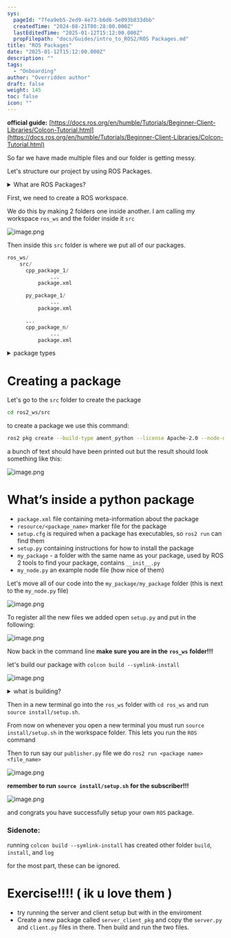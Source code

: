 ```yaml
---
sys:
  pageId: "7fea9eb5-2ed9-4e73-b6d6-5e093b833dbb"
  createdTime: "2024-08-21T00:28:00.000Z"
  lastEditedTime: "2025-01-12T15:12:00.000Z"
  propFilepath: "docs/Guides/intro_to_ROS2/ROS Packages.md"
title: "ROS Packages"
date: "2025-01-12T15:12:00.000Z"
description: ""
tags:
  - "Onboarding"
author: "Overridden author"
draft: false
weight: 145
toc: false
icon: ""
---
```


**official guide:** [https://docs.ros.org/en/humble/Tutorials/Beginner-Client-Libraries/Colcon-Tutorial.html](https://docs.ros.org/en/humble/Tutorials/Beginner-Client-Libraries/Colcon-Tutorial.html)

So far we have made multiple files and our folder is getting messy.

Let's structure our project by using ROS Packages.

<details>

<summary>What are ROS Packages?</summary>

ROS Packages are, as the name implies, packages of code that are highly sharable between ROS developers.

They consist of a folder, `package.xml` file, and source code

```python
      cpp_package_1/
		      ... imagine much code files here ..
          package.xml
```

</details>

First, we need to create a ROS workspace.

We do this by making 2 folders one inside another. I am calling my workspace `ros_ws` and the folder inside it `src`

![image.png](https://prod-files-secure.s3.us-west-2.amazonaws.com/d518164a-d88e-44d1-a4ee-3adb3bd8bce0/70706947-fd18-4537-a67b-e12946812d31/image.png?X-Amz-Algorithm=AWS4-HMAC-SHA256&X-Amz-Content-Sha256=UNSIGNED-PAYLOAD&X-Amz-Credential=ASIAZI2LB466Y5NPURQG%2F20250616%2Fus-west-2%2Fs3%2Faws4_request&X-Amz-Date=20250616T034541Z&X-Amz-Expires=3600&X-Amz-Security-Token=IQoJb3JpZ2luX2VjEGsaCXVzLXdlc3QtMiJHMEUCIQC0PY5Yg5LRv0moPE0Dl6yo3YTwnlh1z3xnPLpL8YL%2B0QIgP4j9bQohEBpmePvrViq58jQO3YjGkTwAah%2BxJ4oAVx8q%2FwMIUxAAGgw2Mzc0MjMxODM4MDUiDMwfHK7L17Wd%2F247tyrcA7hcuw6s9lOsHOllR%2Fj%2FdYRUw07lld%2B1FWtk0PXfa40KSIDAv6GVCL3GO9EuWDxo%2Bl3%2BQmgks4dWCbl3hsUhuCABQQ6F13C1SUZiHeZsZ5QCwAq6CIDcrGl9Xrj%2FXdOBoZ5SeKhEyQhk9dnACHGl5lRWfwq%2BQ%2FOk%2BkWrTm5hPE041ySKfArJcRo6av48MyeiDi7Uq7RUPiaODlK8cDT9WOmmTkdkkzMPnAfDVrpFE5O4l4YyYVlUiCesn2xBvm3Hsu2zHQ3LxeXKclVL%2FetESvgfdk2W4ZSII2nJ%2FwT0WOIHe6usi%2FpNv%2F7Cc79EC1E2b7QpxF6AZX5Xg7bHPteSdmYEcFxQnnsj%2BzJgTetn2mRbszvAqMTcSv0Sk8WWiy5smYmqd3fi8FaNnGY%2FOfInetI7zOGRz5NMKZSTapI%2FGAXBR46jFHQ5c3rE%2Bil%2FKHIrDJWWGAR2J%2FY56T6CX18b3bVKtkUQ2K8Xoel2Rj7jQvoTGl2mEv%2Bni4xmhfoQ7iNOozf%2BGbRwoJ1l%2BmYv3%2FkX0tD8%2BSkGmAq9kRVfgg83hv%2FiHGcWs0d4dOiTzcdsVCdNAw%2BzYH3HVmFd7r6bh4aNq%2FNW1Dr%2FVI%2FDn1cFs6eqh3elCTZCEK1S6Cx1fhN0MLj%2BvcIGOqUB4vP5B7egXZOdSB3yju%2BnbbMaQVNm43Hy3bykRugcuWd6oe9hWbsiFkbEdilCkwpBNFZuS%2F25itrz1NxeudBbPwOZeahTZJA4wExISQpRiiTCKCNasgKiI8SuIRnCyZ27pwS98OeqnF4akJBFRP7tkbAGgZVALMn8HHbvZfj1Kq8aUT1ihefaU6zNXOlYFMw4q7am7dzC3yXAIwgbbew0rdCv6HLl&X-Amz-Signature=26583c0bc9fb41e3d3d59768405d2fde8f7c2a45385e5cbcbff97f569b85a712&X-Amz-SignedHeaders=host&x-amz-checksum-mode=ENABLED&x-id=GetObject)

Then inside this `src` folder is where we put all of our packages.

```python
ros_ws/
    src/
      cpp_package_1/
		      ...
          package.xml

      py_package_1/
		      ...
          package.xml

      ...
      cpp_package_n/
		      ...
          package.xml

```

<details>

<summary>package types</summary>

packages can be either `C++` or python.

the intern file structure is different for each but for this guide we will stick to creating python packages

</details>

# Creating a package

Let's go to the `src` folder to create the package

```bash
cd ros2_ws/src
```

to create a package we use this command:

```bash
ros2 pkg create --build-type ament_python --license Apache-2.0 --node-name my_node my_package
```

a bunch of text should have been printed out but the result should look something like this:

![image.png](https://prod-files-secure.s3.us-west-2.amazonaws.com/d518164a-d88e-44d1-a4ee-3adb3bd8bce0/e6cf1e3f-8512-4a3e-b131-079f800bf3e8/image.png?X-Amz-Algorithm=AWS4-HMAC-SHA256&X-Amz-Content-Sha256=UNSIGNED-PAYLOAD&X-Amz-Credential=ASIAZI2LB466Y5NPURQG%2F20250616%2Fus-west-2%2Fs3%2Faws4_request&X-Amz-Date=20250616T034541Z&X-Amz-Expires=3600&X-Amz-Security-Token=IQoJb3JpZ2luX2VjEGsaCXVzLXdlc3QtMiJHMEUCIQC0PY5Yg5LRv0moPE0Dl6yo3YTwnlh1z3xnPLpL8YL%2B0QIgP4j9bQohEBpmePvrViq58jQO3YjGkTwAah%2BxJ4oAVx8q%2FwMIUxAAGgw2Mzc0MjMxODM4MDUiDMwfHK7L17Wd%2F247tyrcA7hcuw6s9lOsHOllR%2Fj%2FdYRUw07lld%2B1FWtk0PXfa40KSIDAv6GVCL3GO9EuWDxo%2Bl3%2BQmgks4dWCbl3hsUhuCABQQ6F13C1SUZiHeZsZ5QCwAq6CIDcrGl9Xrj%2FXdOBoZ5SeKhEyQhk9dnACHGl5lRWfwq%2BQ%2FOk%2BkWrTm5hPE041ySKfArJcRo6av48MyeiDi7Uq7RUPiaODlK8cDT9WOmmTkdkkzMPnAfDVrpFE5O4l4YyYVlUiCesn2xBvm3Hsu2zHQ3LxeXKclVL%2FetESvgfdk2W4ZSII2nJ%2FwT0WOIHe6usi%2FpNv%2F7Cc79EC1E2b7QpxF6AZX5Xg7bHPteSdmYEcFxQnnsj%2BzJgTetn2mRbszvAqMTcSv0Sk8WWiy5smYmqd3fi8FaNnGY%2FOfInetI7zOGRz5NMKZSTapI%2FGAXBR46jFHQ5c3rE%2Bil%2FKHIrDJWWGAR2J%2FY56T6CX18b3bVKtkUQ2K8Xoel2Rj7jQvoTGl2mEv%2Bni4xmhfoQ7iNOozf%2BGbRwoJ1l%2BmYv3%2FkX0tD8%2BSkGmAq9kRVfgg83hv%2FiHGcWs0d4dOiTzcdsVCdNAw%2BzYH3HVmFd7r6bh4aNq%2FNW1Dr%2FVI%2FDn1cFs6eqh3elCTZCEK1S6Cx1fhN0MLj%2BvcIGOqUB4vP5B7egXZOdSB3yju%2BnbbMaQVNm43Hy3bykRugcuWd6oe9hWbsiFkbEdilCkwpBNFZuS%2F25itrz1NxeudBbPwOZeahTZJA4wExISQpRiiTCKCNasgKiI8SuIRnCyZ27pwS98OeqnF4akJBFRP7tkbAGgZVALMn8HHbvZfj1Kq8aUT1ihefaU6zNXOlYFMw4q7am7dzC3yXAIwgbbew0rdCv6HLl&X-Amz-Signature=212ce054b5be97c19b5264c2d11525e9a169946b77c624da4cc62b01f8d09c20&X-Amz-SignedHeaders=host&x-amz-checksum-mode=ENABLED&x-id=GetObject)

# What’s inside a python package

- `package.xml` file containing meta-information about the package
- `resource/<package_name>` marker file for the package
- `setup.cfg` is required when a package has executables, so `ros2 run` can find them
- `setup.py` containing instructions for how to install the package
- `my_package` - a folder with the same name as your package, used by ROS 2 tools to find your package, contains `__init__.py`
- `my_node.py` an example node file (how nice of them)

Let's move all of our code into the `my_package/my_package` folder (this is next to the `my_node.py` file)

![image.png](https://prod-files-secure.s3.us-west-2.amazonaws.com/d518164a-d88e-44d1-a4ee-3adb3bd8bce0/9ce58f11-0da9-4d3e-b86d-506a9685d378/image.png?X-Amz-Algorithm=AWS4-HMAC-SHA256&X-Amz-Content-Sha256=UNSIGNED-PAYLOAD&X-Amz-Credential=ASIAZI2LB466Y5NPURQG%2F20250616%2Fus-west-2%2Fs3%2Faws4_request&X-Amz-Date=20250616T034541Z&X-Amz-Expires=3600&X-Amz-Security-Token=IQoJb3JpZ2luX2VjEGsaCXVzLXdlc3QtMiJHMEUCIQC0PY5Yg5LRv0moPE0Dl6yo3YTwnlh1z3xnPLpL8YL%2B0QIgP4j9bQohEBpmePvrViq58jQO3YjGkTwAah%2BxJ4oAVx8q%2FwMIUxAAGgw2Mzc0MjMxODM4MDUiDMwfHK7L17Wd%2F247tyrcA7hcuw6s9lOsHOllR%2Fj%2FdYRUw07lld%2B1FWtk0PXfa40KSIDAv6GVCL3GO9EuWDxo%2Bl3%2BQmgks4dWCbl3hsUhuCABQQ6F13C1SUZiHeZsZ5QCwAq6CIDcrGl9Xrj%2FXdOBoZ5SeKhEyQhk9dnACHGl5lRWfwq%2BQ%2FOk%2BkWrTm5hPE041ySKfArJcRo6av48MyeiDi7Uq7RUPiaODlK8cDT9WOmmTkdkkzMPnAfDVrpFE5O4l4YyYVlUiCesn2xBvm3Hsu2zHQ3LxeXKclVL%2FetESvgfdk2W4ZSII2nJ%2FwT0WOIHe6usi%2FpNv%2F7Cc79EC1E2b7QpxF6AZX5Xg7bHPteSdmYEcFxQnnsj%2BzJgTetn2mRbszvAqMTcSv0Sk8WWiy5smYmqd3fi8FaNnGY%2FOfInetI7zOGRz5NMKZSTapI%2FGAXBR46jFHQ5c3rE%2Bil%2FKHIrDJWWGAR2J%2FY56T6CX18b3bVKtkUQ2K8Xoel2Rj7jQvoTGl2mEv%2Bni4xmhfoQ7iNOozf%2BGbRwoJ1l%2BmYv3%2FkX0tD8%2BSkGmAq9kRVfgg83hv%2FiHGcWs0d4dOiTzcdsVCdNAw%2BzYH3HVmFd7r6bh4aNq%2FNW1Dr%2FVI%2FDn1cFs6eqh3elCTZCEK1S6Cx1fhN0MLj%2BvcIGOqUB4vP5B7egXZOdSB3yju%2BnbbMaQVNm43Hy3bykRugcuWd6oe9hWbsiFkbEdilCkwpBNFZuS%2F25itrz1NxeudBbPwOZeahTZJA4wExISQpRiiTCKCNasgKiI8SuIRnCyZ27pwS98OeqnF4akJBFRP7tkbAGgZVALMn8HHbvZfj1Kq8aUT1ihefaU6zNXOlYFMw4q7am7dzC3yXAIwgbbew0rdCv6HLl&X-Amz-Signature=e4a5a3f73869abfd4ff50c9436e3356668f90be46720e5468fe28036758c369e&X-Amz-SignedHeaders=host&x-amz-checksum-mode=ENABLED&x-id=GetObject)

To register all the new files we added open `setup.py` and put in the following:

![image.png](https://prod-files-secure.s3.us-west-2.amazonaws.com/d518164a-d88e-44d1-a4ee-3adb3bd8bce0/1cd7c262-4cae-4496-9d75-c178537d24a2/image.png?X-Amz-Algorithm=AWS4-HMAC-SHA256&X-Amz-Content-Sha256=UNSIGNED-PAYLOAD&X-Amz-Credential=ASIAZI2LB466Y5NPURQG%2F20250616%2Fus-west-2%2Fs3%2Faws4_request&X-Amz-Date=20250616T034541Z&X-Amz-Expires=3600&X-Amz-Security-Token=IQoJb3JpZ2luX2VjEGsaCXVzLXdlc3QtMiJHMEUCIQC0PY5Yg5LRv0moPE0Dl6yo3YTwnlh1z3xnPLpL8YL%2B0QIgP4j9bQohEBpmePvrViq58jQO3YjGkTwAah%2BxJ4oAVx8q%2FwMIUxAAGgw2Mzc0MjMxODM4MDUiDMwfHK7L17Wd%2F247tyrcA7hcuw6s9lOsHOllR%2Fj%2FdYRUw07lld%2B1FWtk0PXfa40KSIDAv6GVCL3GO9EuWDxo%2Bl3%2BQmgks4dWCbl3hsUhuCABQQ6F13C1SUZiHeZsZ5QCwAq6CIDcrGl9Xrj%2FXdOBoZ5SeKhEyQhk9dnACHGl5lRWfwq%2BQ%2FOk%2BkWrTm5hPE041ySKfArJcRo6av48MyeiDi7Uq7RUPiaODlK8cDT9WOmmTkdkkzMPnAfDVrpFE5O4l4YyYVlUiCesn2xBvm3Hsu2zHQ3LxeXKclVL%2FetESvgfdk2W4ZSII2nJ%2FwT0WOIHe6usi%2FpNv%2F7Cc79EC1E2b7QpxF6AZX5Xg7bHPteSdmYEcFxQnnsj%2BzJgTetn2mRbszvAqMTcSv0Sk8WWiy5smYmqd3fi8FaNnGY%2FOfInetI7zOGRz5NMKZSTapI%2FGAXBR46jFHQ5c3rE%2Bil%2FKHIrDJWWGAR2J%2FY56T6CX18b3bVKtkUQ2K8Xoel2Rj7jQvoTGl2mEv%2Bni4xmhfoQ7iNOozf%2BGbRwoJ1l%2BmYv3%2FkX0tD8%2BSkGmAq9kRVfgg83hv%2FiHGcWs0d4dOiTzcdsVCdNAw%2BzYH3HVmFd7r6bh4aNq%2FNW1Dr%2FVI%2FDn1cFs6eqh3elCTZCEK1S6Cx1fhN0MLj%2BvcIGOqUB4vP5B7egXZOdSB3yju%2BnbbMaQVNm43Hy3bykRugcuWd6oe9hWbsiFkbEdilCkwpBNFZuS%2F25itrz1NxeudBbPwOZeahTZJA4wExISQpRiiTCKCNasgKiI8SuIRnCyZ27pwS98OeqnF4akJBFRP7tkbAGgZVALMn8HHbvZfj1Kq8aUT1ihefaU6zNXOlYFMw4q7am7dzC3yXAIwgbbew0rdCv6HLl&X-Amz-Signature=7ba13594267bdb28f8fa44ff561bfb2c41bc0a0d822f9fe7ac825c52dd8ea992&X-Amz-SignedHeaders=host&x-amz-checksum-mode=ENABLED&x-id=GetObject)

Now back in the command line **make sure you are in the** **`ros_ws`** **folder!!!**

let's build our package with `colcon build --symlink-install`

![image.png](https://prod-files-secure.s3.us-west-2.amazonaws.com/d518164a-d88e-44d1-a4ee-3adb3bd8bce0/2f2a0d27-b173-48fd-b189-5f5c0ce65619/image.png?X-Amz-Algorithm=AWS4-HMAC-SHA256&X-Amz-Content-Sha256=UNSIGNED-PAYLOAD&X-Amz-Credential=ASIAZI2LB466Y5NPURQG%2F20250616%2Fus-west-2%2Fs3%2Faws4_request&X-Amz-Date=20250616T034541Z&X-Amz-Expires=3600&X-Amz-Security-Token=IQoJb3JpZ2luX2VjEGsaCXVzLXdlc3QtMiJHMEUCIQC0PY5Yg5LRv0moPE0Dl6yo3YTwnlh1z3xnPLpL8YL%2B0QIgP4j9bQohEBpmePvrViq58jQO3YjGkTwAah%2BxJ4oAVx8q%2FwMIUxAAGgw2Mzc0MjMxODM4MDUiDMwfHK7L17Wd%2F247tyrcA7hcuw6s9lOsHOllR%2Fj%2FdYRUw07lld%2B1FWtk0PXfa40KSIDAv6GVCL3GO9EuWDxo%2Bl3%2BQmgks4dWCbl3hsUhuCABQQ6F13C1SUZiHeZsZ5QCwAq6CIDcrGl9Xrj%2FXdOBoZ5SeKhEyQhk9dnACHGl5lRWfwq%2BQ%2FOk%2BkWrTm5hPE041ySKfArJcRo6av48MyeiDi7Uq7RUPiaODlK8cDT9WOmmTkdkkzMPnAfDVrpFE5O4l4YyYVlUiCesn2xBvm3Hsu2zHQ3LxeXKclVL%2FetESvgfdk2W4ZSII2nJ%2FwT0WOIHe6usi%2FpNv%2F7Cc79EC1E2b7QpxF6AZX5Xg7bHPteSdmYEcFxQnnsj%2BzJgTetn2mRbszvAqMTcSv0Sk8WWiy5smYmqd3fi8FaNnGY%2FOfInetI7zOGRz5NMKZSTapI%2FGAXBR46jFHQ5c3rE%2Bil%2FKHIrDJWWGAR2J%2FY56T6CX18b3bVKtkUQ2K8Xoel2Rj7jQvoTGl2mEv%2Bni4xmhfoQ7iNOozf%2BGbRwoJ1l%2BmYv3%2FkX0tD8%2BSkGmAq9kRVfgg83hv%2FiHGcWs0d4dOiTzcdsVCdNAw%2BzYH3HVmFd7r6bh4aNq%2FNW1Dr%2FVI%2FDn1cFs6eqh3elCTZCEK1S6Cx1fhN0MLj%2BvcIGOqUB4vP5B7egXZOdSB3yju%2BnbbMaQVNm43Hy3bykRugcuWd6oe9hWbsiFkbEdilCkwpBNFZuS%2F25itrz1NxeudBbPwOZeahTZJA4wExISQpRiiTCKCNasgKiI8SuIRnCyZ27pwS98OeqnF4akJBFRP7tkbAGgZVALMn8HHbvZfj1Kq8aUT1ihefaU6zNXOlYFMw4q7am7dzC3yXAIwgbbew0rdCv6HLl&X-Amz-Signature=954eb43cf32f6832a25b1ccfcf49be922ab18801e07c8fb2aca5cae274d65455&X-Amz-SignedHeaders=host&x-amz-checksum-mode=ENABLED&x-id=GetObject)

<details>

<summary>what is building?</summary>

if you are a CS major at Rose-Hulman you will learn the answer to this in CSSE132

but TLDR; is it combines all the code files into one program that can be run easily 

</details>

Then in a new terminal go into the `ros_ws` folder with `cd ros_ws` and run `source install/setup.sh`. 

From now on whenever you open a new terminal you must run `source install/setup.sh` in the workspace folder. This lets you run the `ROS` command

Then to run say our `publisher.py` file we do `ros2 run <package name> <file_name>`

![image.png](https://prod-files-secure.s3.us-west-2.amazonaws.com/d518164a-d88e-44d1-a4ee-3adb3bd8bce0/4f4b1219-3a44-4632-aa0a-ce3471699f59/image.png?X-Amz-Algorithm=AWS4-HMAC-SHA256&X-Amz-Content-Sha256=UNSIGNED-PAYLOAD&X-Amz-Credential=ASIAZI2LB466Y5NPURQG%2F20250616%2Fus-west-2%2Fs3%2Faws4_request&X-Amz-Date=20250616T034541Z&X-Amz-Expires=3600&X-Amz-Security-Token=IQoJb3JpZ2luX2VjEGsaCXVzLXdlc3QtMiJHMEUCIQC0PY5Yg5LRv0moPE0Dl6yo3YTwnlh1z3xnPLpL8YL%2B0QIgP4j9bQohEBpmePvrViq58jQO3YjGkTwAah%2BxJ4oAVx8q%2FwMIUxAAGgw2Mzc0MjMxODM4MDUiDMwfHK7L17Wd%2F247tyrcA7hcuw6s9lOsHOllR%2Fj%2FdYRUw07lld%2B1FWtk0PXfa40KSIDAv6GVCL3GO9EuWDxo%2Bl3%2BQmgks4dWCbl3hsUhuCABQQ6F13C1SUZiHeZsZ5QCwAq6CIDcrGl9Xrj%2FXdOBoZ5SeKhEyQhk9dnACHGl5lRWfwq%2BQ%2FOk%2BkWrTm5hPE041ySKfArJcRo6av48MyeiDi7Uq7RUPiaODlK8cDT9WOmmTkdkkzMPnAfDVrpFE5O4l4YyYVlUiCesn2xBvm3Hsu2zHQ3LxeXKclVL%2FetESvgfdk2W4ZSII2nJ%2FwT0WOIHe6usi%2FpNv%2F7Cc79EC1E2b7QpxF6AZX5Xg7bHPteSdmYEcFxQnnsj%2BzJgTetn2mRbszvAqMTcSv0Sk8WWiy5smYmqd3fi8FaNnGY%2FOfInetI7zOGRz5NMKZSTapI%2FGAXBR46jFHQ5c3rE%2Bil%2FKHIrDJWWGAR2J%2FY56T6CX18b3bVKtkUQ2K8Xoel2Rj7jQvoTGl2mEv%2Bni4xmhfoQ7iNOozf%2BGbRwoJ1l%2BmYv3%2FkX0tD8%2BSkGmAq9kRVfgg83hv%2FiHGcWs0d4dOiTzcdsVCdNAw%2BzYH3HVmFd7r6bh4aNq%2FNW1Dr%2FVI%2FDn1cFs6eqh3elCTZCEK1S6Cx1fhN0MLj%2BvcIGOqUB4vP5B7egXZOdSB3yju%2BnbbMaQVNm43Hy3bykRugcuWd6oe9hWbsiFkbEdilCkwpBNFZuS%2F25itrz1NxeudBbPwOZeahTZJA4wExISQpRiiTCKCNasgKiI8SuIRnCyZ27pwS98OeqnF4akJBFRP7tkbAGgZVALMn8HHbvZfj1Kq8aUT1ihefaU6zNXOlYFMw4q7am7dzC3yXAIwgbbew0rdCv6HLl&X-Amz-Signature=90629ab7c0ede47610ba73dad629bca445e769aa4ee42f56279440c6fbc99e2a&X-Amz-SignedHeaders=host&x-amz-checksum-mode=ENABLED&x-id=GetObject)

**remember to run** **`source install/setup.sh`** **for the subscriber!!!**

![image.png](https://prod-files-secure.s3.us-west-2.amazonaws.com/d518164a-d88e-44d1-a4ee-3adb3bd8bce0/02121119-dad4-49ec-8356-c956108b4243/image.png?X-Amz-Algorithm=AWS4-HMAC-SHA256&X-Amz-Content-Sha256=UNSIGNED-PAYLOAD&X-Amz-Credential=ASIAZI2LB466Y5NPURQG%2F20250616%2Fus-west-2%2Fs3%2Faws4_request&X-Amz-Date=20250616T034541Z&X-Amz-Expires=3600&X-Amz-Security-Token=IQoJb3JpZ2luX2VjEGsaCXVzLXdlc3QtMiJHMEUCIQC0PY5Yg5LRv0moPE0Dl6yo3YTwnlh1z3xnPLpL8YL%2B0QIgP4j9bQohEBpmePvrViq58jQO3YjGkTwAah%2BxJ4oAVx8q%2FwMIUxAAGgw2Mzc0MjMxODM4MDUiDMwfHK7L17Wd%2F247tyrcA7hcuw6s9lOsHOllR%2Fj%2FdYRUw07lld%2B1FWtk0PXfa40KSIDAv6GVCL3GO9EuWDxo%2Bl3%2BQmgks4dWCbl3hsUhuCABQQ6F13C1SUZiHeZsZ5QCwAq6CIDcrGl9Xrj%2FXdOBoZ5SeKhEyQhk9dnACHGl5lRWfwq%2BQ%2FOk%2BkWrTm5hPE041ySKfArJcRo6av48MyeiDi7Uq7RUPiaODlK8cDT9WOmmTkdkkzMPnAfDVrpFE5O4l4YyYVlUiCesn2xBvm3Hsu2zHQ3LxeXKclVL%2FetESvgfdk2W4ZSII2nJ%2FwT0WOIHe6usi%2FpNv%2F7Cc79EC1E2b7QpxF6AZX5Xg7bHPteSdmYEcFxQnnsj%2BzJgTetn2mRbszvAqMTcSv0Sk8WWiy5smYmqd3fi8FaNnGY%2FOfInetI7zOGRz5NMKZSTapI%2FGAXBR46jFHQ5c3rE%2Bil%2FKHIrDJWWGAR2J%2FY56T6CX18b3bVKtkUQ2K8Xoel2Rj7jQvoTGl2mEv%2Bni4xmhfoQ7iNOozf%2BGbRwoJ1l%2BmYv3%2FkX0tD8%2BSkGmAq9kRVfgg83hv%2FiHGcWs0d4dOiTzcdsVCdNAw%2BzYH3HVmFd7r6bh4aNq%2FNW1Dr%2FVI%2FDn1cFs6eqh3elCTZCEK1S6Cx1fhN0MLj%2BvcIGOqUB4vP5B7egXZOdSB3yju%2BnbbMaQVNm43Hy3bykRugcuWd6oe9hWbsiFkbEdilCkwpBNFZuS%2F25itrz1NxeudBbPwOZeahTZJA4wExISQpRiiTCKCNasgKiI8SuIRnCyZ27pwS98OeqnF4akJBFRP7tkbAGgZVALMn8HHbvZfj1Kq8aUT1ihefaU6zNXOlYFMw4q7am7dzC3yXAIwgbbew0rdCv6HLl&X-Amz-Signature=f8c2795c3bd78b70ab87f708c0cd4a854fa1b432aac918a8f19f82939d8f3066&X-Amz-SignedHeaders=host&x-amz-checksum-mode=ENABLED&x-id=GetObject)

and congrats you have successfully setup your own `ROS` package.

### Sidenote:

running `colcon build --symlink-install` has created other folder `build`, `install`, and `log`

for the most part, these can be ignored.

# Exercise!!!! ( ik u love them )

- try running the server and client setup but with in the enviroment
- Create a new package called `server_client_pkg` and copy the `server.py` and `client.py` files in there. Then build and run the two files.
